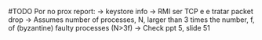 #TODO
Por no prox report:
-> keystore info
-> RMI ser TCP e e tratar packet drop
-> Assumes number of processes, N, larger than 3 times the number, f, of (byzantine) faulty processes (N>3f)
  -> Check ppt 5, slide 51
  